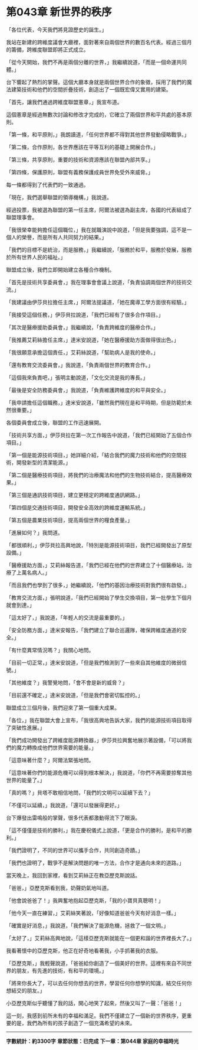 # 第043章 新世界的秩序

「各位代表，今天我們將見證歷史的誕生。」

我站在新建的跨維度議會大廳裡，面對著來自兩個世界的數百名代表。經過三個月的籌備，跨維度聯盟即將正式成立。

「從今天開始，我們不再是兩個分離的世界，」我繼續說道，「而是一個命運共同體。」

台下響起了熱烈的掌聲。這個大廳本身就是兩個世界合作的象徵，採用了我們的魔法建築技術和他們的空間折疊技術，創造出了一個既宏偉又實用的建築。

「首先，讓我們通過跨維度聯盟憲章，」我宣布道。

這個憲章是經過無數次討論和修改才完成的，它確立了兩個世界和平共處的基本原則。

「第一條，和平原則，」我朗讀道，「任何世界都不得對其他世界發動侵略戰爭。」

「第二條，合作原則，各世界應該在平等互利的基礎上開展合作。」

「第三條，共享原則，重要的技術和資源應該在聯盟內部共享。」

「第四條，保護原則，聯盟有義務保護成員世界免受外來威脅。」

每一條都得到了代表們的一致通過。

「現在，我們選舉聯盟的領導機構，」我說道。

經過投票，我被選為聯盟的第一任主席，阿爾法被選為副主席，各國的代表組成了聯盟理事會。

「我很榮幸能夠擔任這個職位，」我在就職演說中說道，「但是我要強調，這不是一個人的榮譽，而是所有人共同努力的結果。」

「我們的目標不是統治，而是服務，」我繼續說，「服務於和平，服務於發展，服務於所有世界人民的福祉。」

聯盟成立後，我們立即開始建立各種合作機制。

「首先是技術共享委員會，」我在理事會會議上說道，「負責協調兩個世界的技術交流。」

「我建議由伊莎貝拉擔任主席，」阿爾法提議道，「她在魔導工學方面很有經驗。」

「我接受這個任務，」伊莎貝拉說道，「我們已經有了很多合作項目。」

「其次是醫療援助委員會，」我繼續說，「負責跨維度的醫療合作。」

「我推薦艾莉絲擔任主席，」達米安說道，「她在醫療援助方面做得很出色。」

「我很願意承擔這個責任，」艾莉絲說道，「幫助病人是我的使命。」

「還有教育交流委員會，」我說道，「負責兩個世界的教育合作。」

「這個我來負責吧，」張明主動說道，「文化交流是我的專長。」

「最後是安全防務委員會，」我說道，「負責維護跨維度的和平與安全。」

「我申請擔任這個職務，」達米安說道，「雖然我們現在是和平時期，但是防範於未然很重要。」

各個委員會成立後，聯盟的工作迅速展開。

「技術共享方面，」伊莎貝拉在第一次工作報告中說道，「我們已經開始了五個合作項目。」

「第一個是能源技術項目，」她詳細介紹，「結合我們的魔力技術和他們的空間技術，開發新型的清潔能源。」

「第二個是醫療技術項目，將我們的治療魔法和他們的生物技術結合，提高醫療效果。」

「第三個是通訊技術項目，建立更穩定的跨維度通訊網路。」

「第四個是交通技術項目，開發安全高效的跨維度運輸系統。」

「第五個是農業技術項目，提高兩個世界的糧食產量。」

「進展如何？」我問道。

「都很順利，」伊莎貝拉高興地說，「特別是能源技術項目，我們已經開發出了原型設備。」

「醫療援助方面，」艾莉絲報告道，「我們已經在他們的世界建立了十個醫療站，治療了上萬名病人。」

「而且我們也學到了很多，」她繼續說，「他們的基因治療技術對我們很有啟發。」

「教育交流方面，」張明說道，「我們已經開始了學生交換項目，第一批學生下個月就會到達。」

「這太好了，」我說道，「年輕人的交流是最重要的。」

「安全防務方面，」達米安報告，「我們建立了聯合巡邏隊，確保跨維度通道的安全。」

「有什麼異常情況嗎？」我關心地問。

「目前一切正常，」達米安說道，「但是我們檢測到了一些來自其他維度的微弱信號。」

「其他維度？」我警覺地問，「會不會是新的威脅？」

「目前還不確定，」達米安說道，「但是我們會密切監控的。」

聯盟成立三個月後，我們迎來了第一個重大成果。

「各位，」我在聯盟大會上宣布，「我很高興地告訴大家，我們的能源技術項目取得了突破性進展。」

「我們成功開發出了跨維度能源轉換器，」伊莎貝拉興奮地展示著設備，「可以將我們的魔力轉換成他們世界需要的能量。」

「這意味著什麼？」阿爾法緊張地問。

「這意味著你們的能源危機可以得到根本解決，」我說道，「你們不再需要掠奪其他世界的能量了。」

「真的嗎？」貝塔不敢相信地問，「我們的文明可以延續下去？」

「不僅可以延續，」我說道，「還可以發展得更好。」

台下爆發出雷鳴般的掌聲，很多代表都激動得流下了眼淚。

「這不僅僅是技術的勝利，」我在慶祝儀式上說道，「更是合作的勝利，是和平的勝利。」

「我們證明了，不同的世界可以攜手合作，共同創造奇蹟。」

「我們也證明了，戰爭不是解決問題的唯一方法，合作才是通向未來的道路。」

當天晚上，我回到家裡，看到艾莉絲正在教亞歷克斯說話。

「爸爸，」亞歷克斯看到我，奶聲奶氣地叫道。

「他會說爸爸了！」我興奮地抱起亞歷克斯，「我的小寶貝真聰明！」

「他今天一直在練習，」艾莉絲笑著說，「好像知道爸爸今天有好消息一樣。」

「確實是好消息，」我說道，「我們解決了能源危機，拯救了一個文明。」

「太好了，」艾莉絲高興地說，「這樣亞歷克斯就能在一個更和諧的世界裡長大了。」

我看著懷中的亞歷克斯，他正在好奇地看著我，小手抓著我的衣服。

「亞歷克斯，」我輕聲說道，「爸爸給你創造了一個美好的世界。這裡有來自不同世界的朋友，有先進的技術，有和平的環境。」

「將來你長大了，可以去任何你想去的世界，學習任何你想學的知識，結交任何你想結交的朋友。」

小亞歷克斯似乎聽懂了我的話，開心地笑了起來，然後又叫了一聲：「爸爸！」

這一刻，我感到前所未有的幸福和滿足。我們不僅建立了一個新的世界秩序，更重要的是，我們為所有的孩子創造了一個充滿希望的未來。

---

**字數統計：約3300字**
**章節狀態：已完成**
**下一章：第044章 家庭的幸福時光**
